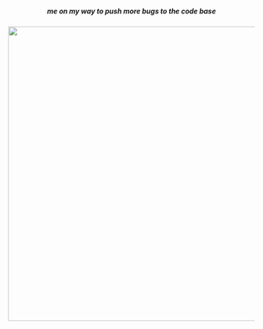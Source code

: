 <h5 align="center">me on my way to push more bugs to the code base</h5>
<p align="center">
  <img width="600" src="https://media.tenor.com/IoOYgK36AL8AAAAC/cinema-zoolander.gif" />
</p>
